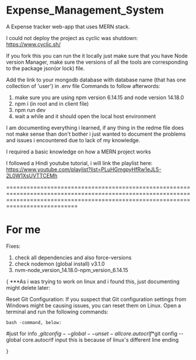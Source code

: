 # Expense_Management_System
A Expense tracker web-app that uses MERN stack.

I could not deploy the project as cyclic was shutdown: https://www.cyclic.sh/

If you fork this you can run the it locally just make sure that you have Node version Manager, make sure the versions of all the tools are corresponding to the package json(or lock) file.


Add the link to your mongodb database with database name (that has one collection of 'user') in .env file
Commands to follow afterwords:
   1. make sure you are using npm version 6.14.15 and node version 14.18.0
   2. npm i (in root and in client file)
   3. npm run dev
   4. wait a while and it should open the local host environment


I am documenting everything i learned, if any thing in the redme file does not make sense than don't bother i just wanted to document the problems and issues i encountered due to lack of my knowledge. 

I required a basic knowledge on how a MERN project works



















I followed a Hindi youtube tutorial, i will link the playlist here: https://www.youtube.com/playlist?list=PLuHGmgpyHfRw1eJL5-2L0W1XsUVTTCEMh

=======================================================================================================================================================================================
# For me
Fixes:
1. check all dependencies and also force-versions
2. check nodemon (global install) v3.1.0
3. nvm-node_version_14.18.0-npm_version_6.14.15

{
    ***As i was trying to work on linux and i found this, just documenting might delete later:

Reset Git Configuration: If you suspect that Git configuration settings from Windows might be causing issues, you can reset them on Linux. Open a terminal and run the following commands:

    bash -command, below:

#just for info ,$git config --global --unset-all core.autocrlf
    *$git config --global core.autocrlf input
this is because of linux's different line ending

}


